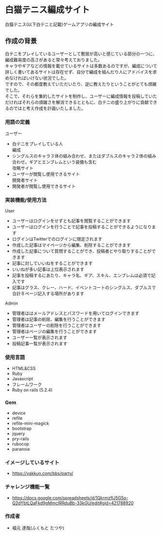 # 白猫テニス編成サイト
白猫テニス(以下白テニと記載)ゲームアプリの編成サイト

## 作成の背景
白テニをプレイしているユーザーとして敷居が高いと感じている部分の一つに、編成難易度の高さがあると常々考えておりました。  
キャラやギアなどの情報を載せているサイトは多数あるのですが、編成について詳しく書いてあるサイトは存在せず、自分で編成を組んだり人にアドバイスを求めなければいけない状況でした。  
ですので、その都度教えていただいたり、逆に教えたりということがとても煩雑でした。  
そこで、それらを集約したサイトを制作し、ユーザーに編成情報を投稿していただければそれらの煩雑さを解消できるとともに、白テニの盛り上がりに貢献できるのではと考え作成を計画いたしました。

### 用語の定義
ユーザー
- 白テニをプレイしている人  
編成  
- シングルスのキャラ３体の組み合わせ、またはダブルスのキャラ２体の組み合わせ。ギアとエンブレムという装備も含む  
攻略サイト
- ユーザーが閲覧し使用できるサイト  
開発者サイト
- 開発者が閲覧し使用できるサイト  

### 実装機能/使用方法
User
- ユーザーはログインをせずとも記事を閲覧することができます
- ユーザーはログインを行うことで記事を投稿することができるようになります
- ログインはTwitterでのログインに限定されます
- 作成した記事はマイページから編集、削除することができます
- 作成した記事について質問することができ、投稿者とやり取りすることができます
- 記事に対していいねをすることができます
- いいねが多い記事は上位表示されます
- 記事を投稿するにあたり、キャラ名、ギア、スキル、エンブレムは必須で記入です
- 記事はグラス、クレー、ハード、イベントコートのシングルス、ダブルスで合計８ページ記入する場所があります


Admin
- 管理者ははメールアドレスとパスワードを用いてログインできます
- 管理者は記事の削除、編集を行うことができます
- 管理者はユーザーの削除を行うことができます
- 管理者はページの編集を行うことができます
- ユーザー一覧が表示されます
- 投稿記事一覧が表示されます

### 使用言語
- HTML&CSS
- Ruby
- Javascript
- フレームワーク
- Ruby on rails (5.2.4)

### Gem
- device
- refile
- refile-mini-magick
- bootstrap
- jquery
- pry-rails
- rubocop
- paranoia

### イメージしているサイト
- https://yakkun.com/bbs/party/

### チャレンジ機能一覧
- https://docs.google.com/spreadsheets/d/1QkrmzflJ5G5o-Q2dYbtLQaFkd9gMmcIRRduBb-33kGU/edit#gid=421788920

### 作成者
- 福元 達哉(ふくもと たつや)
